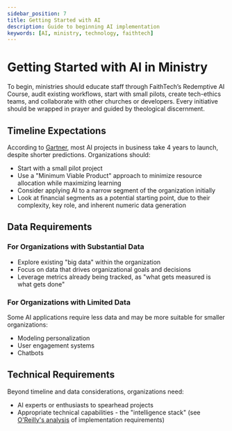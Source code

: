 ```yaml
---
sidebar_position: 7
title: Getting Started with AI
description: Guide to beginning AI implementation
keywords: [AI, ministry, technology, faithtech]
---
```


# Getting Started with AI in Ministry

To begin, ministries should educate staff through FaithTech’s Redemptive AI Course, audit existing workflows, start with small pilots, create tech-ethics teams, and collaborate with other churches or developers. Every initiative should be wrapped in prayer and guided by theological discernment.


## Timeline Expectations

According to [Gartner](https://www.gartner.com), most AI projects in business take 4 years to launch, despite shorter predictions. Organizations should:
- Start with a small pilot project
- Use a "Minimum Viable Product" approach to minimize resource allocation while maximizing learning
- Consider applying AI to a narrow segment of the organization initially
- Look at financial segments as a potential starting point, due to their complexity, key role, and inherent numeric data generation

## Data Requirements

### For Organizations with Substantial Data
- Explore existing "big data" within the organization
- Focus on data that drives organizational goals and decisions
- Leverage metrics already being tracked, as "what gets measured is what gets done"

### For Organizations with Limited Data
Some AI applications require less data and may be more suitable for smaller organizations:
- Modeling personalization
- User engagement systems
- Chatbots

## Technical Requirements

Beyond timeline and data considerations, organizations need:
- AI experts or enthusiasts to spearhead projects
- Appropriate technical capabilities - the "intelligence stack" (see [O'Reilly's analysis](https://www.oreilly.com/radar/the-state-of-ai-adoption/) of implementation requirements)
